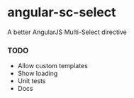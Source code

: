# angular-sc-select
A better AngularJS Multi-Select directive

### TODO
* Allow custom templates
* Show loading
* Unit tests
* Docs
